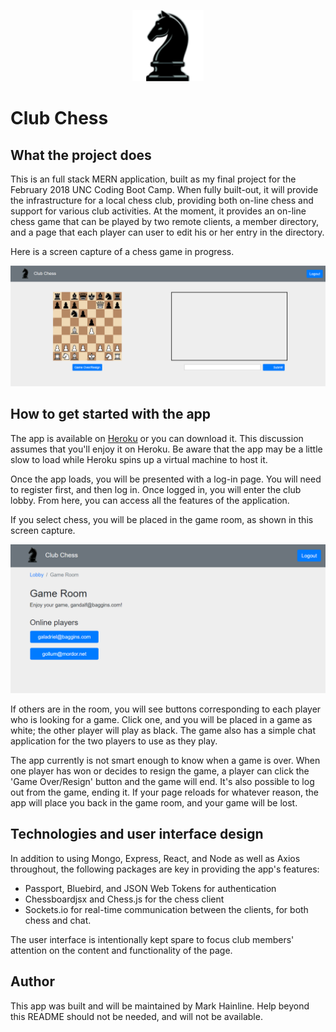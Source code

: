 <p align="center"><img src ="/readme_img/chess-knight.png" alt='chess piece' /></p>

# Club Chess

## What the project does
This is an full stack MERN application, built as my final project for the February 2018 UNC Coding Boot Camp. When fully built-out, it will provide the infrastructure for a local chess club, providing both on-line chess and support for various club activities. At the moment, it provides an on-line chess game that can be played by two remote clients, a member directory, and a page that each player can user to edit his or her entry in the directory.

Here is a screen capture of a chess game in progress.

![Screen cap of game](/readme_img/game.png)

## How to get started with the app
The app is available on [Heroku](https://chessclub42.herokuapp.com/login) or you can download it. This discussion assumes that you'll enjoy it on Heroku. Be aware that the app may be a little slow to load while Heroku spins up a virtual machine to host it.

Once the app loads, you will be presented with a log-in page. You will need to register first, and then log in. Once logged in, you will enter the club lobby. From here, you can access all the features of the application.

If you select chess, you will be placed in the game room, as shown in this screen capture.

![Screen cap of game room](/readme_img/game_room.png)


If others are in the room, you will see buttons corresponding to each player who is looking for a game. Click one, and you will be placed in a game as white; the other player will play as black. The game also has a simple chat application for the two players to use as they play.

The app currently is not smart enough to know when a game is over. When one player has won or decides to resign the game, a player can click the 'Game Over/Resign' button and the game will end. It's also possible to log out from the game, ending it. If your page reloads for whatever reason, the app will place you back in the game room, and your game will be lost.

## Technologies and user interface design
In addition to using Mongo, Express, React, and Node as well as Axios throughout, the following packages are key in providing the app's features:

- Passport, Bluebird, and JSON Web Tokens for authentication
- Chessboardjsx and Chess.js for the chess client
- Sockets.io for real-time communication between the clients, for both chess and chat.

The user interface is intentionally kept spare to focus club members' attention on the content and functionality of the page. 

## Author
This app was built and will be maintained by Mark Hainline. Help beyond this README should not be needed, and will not be available.
